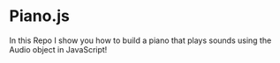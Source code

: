 # Piano.js
In this Repo I show you how to build a piano that plays sounds using the Audio object in JavaScript!
